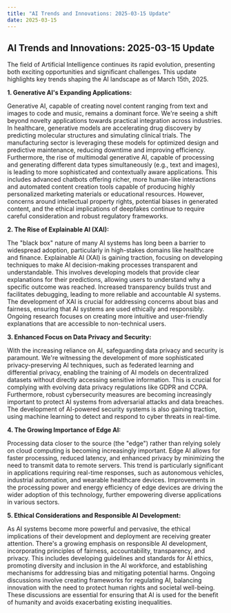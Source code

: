 ```yaml
---
title: "AI Trends and Innovations: 2025-03-15 Update"
date: 2025-03-15
---
```


## AI Trends and Innovations: 2025-03-15 Update

The field of Artificial Intelligence continues its rapid evolution, presenting both exciting opportunities and significant challenges. This update highlights key trends shaping the AI landscape as of March 15th, 2025.

**1. Generative AI's Expanding Applications:**

Generative AI, capable of creating novel content ranging from text and images to code and music, remains a dominant force.  We're seeing a shift beyond novelty applications towards practical integration across industries.  In healthcare, generative models are accelerating drug discovery by predicting molecular structures and simulating clinical trials.  The manufacturing sector is leveraging these models for optimized design and predictive maintenance, reducing downtime and improving efficiency.  Furthermore,  the rise of multimodal generative AI, capable of processing and generating different data types simultaneously (e.g., text and images), is leading to more sophisticated and contextually aware applications.  This includes advanced chatbots offering richer, more human-like interactions and automated content creation tools capable of producing highly personalized marketing materials or educational resources.  However, concerns around intellectual property rights, potential biases in generated content, and the ethical implications of deepfakes continue to require careful consideration and robust regulatory frameworks.

**2. The Rise of Explainable AI (XAI):**

The "black box" nature of many AI systems has long been a barrier to widespread adoption, particularly in high-stakes domains like healthcare and finance.  Explainable AI (XAI) is gaining traction, focusing on developing techniques to make AI decision-making processes transparent and understandable.  This involves developing models that provide clear explanations for their predictions, allowing users to understand why a specific outcome was reached.  Increased transparency builds trust and facilitates debugging, leading to more reliable and accountable AI systems.  The development of XAI is crucial for addressing concerns about bias and fairness, ensuring that AI systems are used ethically and responsibly.  Ongoing research focuses on creating more intuitive and user-friendly explanations that are accessible to non-technical users.

**3. Enhanced Focus on Data Privacy and Security:**

With the increasing reliance on AI, safeguarding data privacy and security is paramount.  We're witnessing the development of more sophisticated privacy-preserving AI techniques, such as federated learning and differential privacy, enabling the training of AI models on decentralized datasets without directly accessing sensitive information.  This is crucial for complying with evolving data privacy regulations like GDPR and CCPA.  Furthermore, robust cybersecurity measures are becoming increasingly important to protect AI systems from adversarial attacks and data breaches.  The development of AI-powered security systems is also gaining traction, using machine learning to detect and respond to cyber threats in real-time.

**4.  The Growing Importance of Edge AI:**

Processing data closer to the source (the "edge") rather than relying solely on cloud computing is becoming increasingly important.  Edge AI allows for faster processing, reduced latency, and enhanced privacy by minimizing the need to transmit data to remote servers.  This trend is particularly significant in applications requiring real-time responses, such as autonomous vehicles, industrial automation, and wearable healthcare devices.  Improvements in the processing power and energy efficiency of edge devices are driving the wider adoption of this technology, further empowering diverse applications in various sectors.


**5.  Ethical Considerations and Responsible AI Development:**

As AI systems become more powerful and pervasive, the ethical implications of their development and deployment are receiving greater attention.  There's a growing emphasis on responsible AI development, incorporating principles of fairness, accountability, transparency, and privacy.  This includes developing guidelines and standards for AI ethics, promoting diversity and inclusion in the AI workforce, and establishing mechanisms for addressing bias and mitigating potential harms.  Ongoing discussions involve creating frameworks for regulating AI, balancing innovation with the need to protect human rights and societal well-being.  These discussions are essential for ensuring that AI is used for the benefit of humanity and avoids exacerbating existing inequalities.

